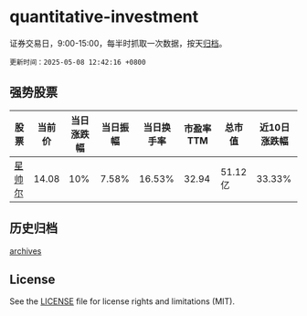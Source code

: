 # quantitative-investment

证券交易日，9:00-15:00，每半时抓取一次数据，按天[归档](archives)。

`更新时间：2025-05-08 12:42:16 +0800`

## 强势股票

|股票|当前价|当日涨跌幅|当日振幅|当日换手率|市盈率TTM|总市值|近10日涨跌幅|
|----|----|----|----|----|----|----|----|
|[星帅尔](https://xueqiu.com/S/SZ002860)|14.08|10%|7.58%|16.53%|32.94|51.12亿|33.33%|

## 历史归档

[archives](archives)

## License

See the [LICENSE](LICENSE) file for license rights and limitations (MIT).